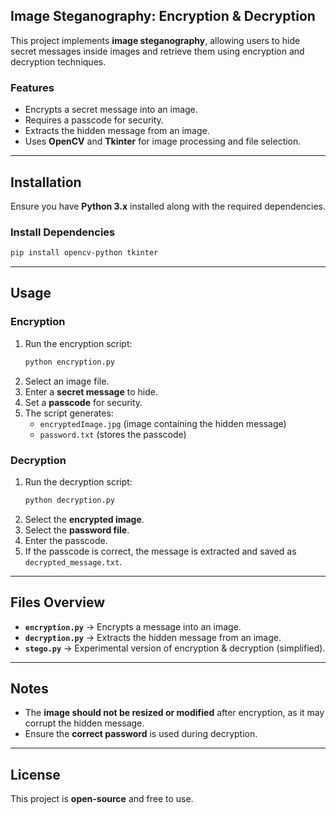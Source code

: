 ## **Image Steganography: Encryption & Decryption**

This project implements **image steganography**, allowing users to hide secret messages inside images and retrieve them using encryption and decryption techniques.

### **Features**
- Encrypts a secret message into an image.
- Requires a passcode for security.
- Extracts the hidden message from an image.
- Uses **OpenCV** and **Tkinter** for image processing and file selection.

---

## **Installation**
Ensure you have **Python 3.x** installed along with the required dependencies.

### **Install Dependencies**
```bash
pip install opencv-python tkinter
```

---

## **Usage**

### **Encryption**
1. Run the encryption script:
   ```bash
   python encryption.py
   ```
2. Select an image file.
3. Enter a **secret message** to hide.
4. Set a **passcode** for security.
5. The script generates:
   - `encryptedImage.jpg` (image containing the hidden message)
   - `password.txt` (stores the passcode)

### **Decryption**
1. Run the decryption script:
   ```bash
   python decryption.py
   ```
2. Select the **encrypted image**.
3. Select the **password file**.
4. Enter the passcode.
5. If the passcode is correct, the message is extracted and saved as `decrypted_message.txt`.

---

## **Files Overview**
- **`encryption.py`** → Encrypts a message into an image.
- **`decryption.py`** → Extracts the hidden message from an image.
- **`stego.py`** → Experimental version of encryption & decryption (simplified).

---

## **Notes**
- The **image should not be resized or modified** after encryption, as it may corrupt the hidden message.
- Ensure the **correct password** is used during decryption.

---

## **License**
This project is **open-source** and free to use.
